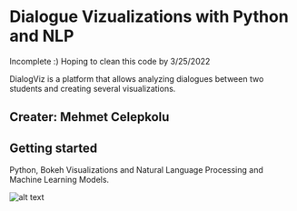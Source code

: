 # Dialogue Vizualizations with Python and NLP

Incomplete :) Hoping to clean this code by 3/25/2022

DialogViz is a platform that allows analyzing dialogues between two students and creating several visualizations. 

## Creater: Mehmet Celepkolu

## Getting started
Python, Bokeh Visualizations and Natural Language Processing and Machine Learning Models.

<!-- # Running
Open a Command Prompt or Terminal in the repository and run: -->


![alt text](https://github.com/mckolu/DialogViz/blob/main/Picture1.png)
